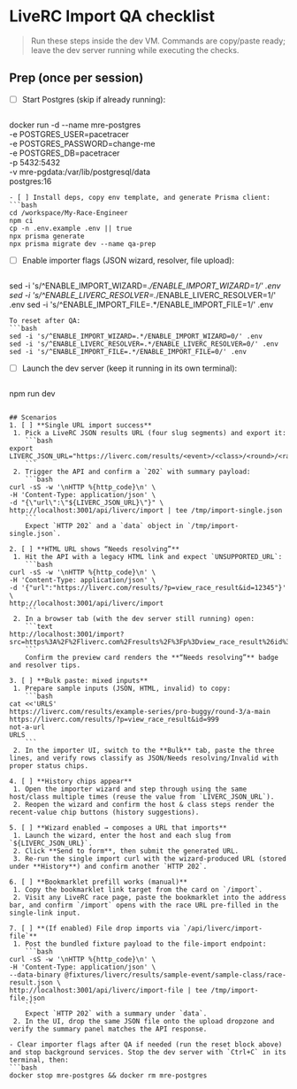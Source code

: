 # LiveRC Import QA checklist

> Run these steps inside the dev VM. Commands are copy/paste ready; leave the dev server running while executing the checks.

## Prep (once per session)
- [ ] Start Postgres (skip if already running):
  ```bash
docker run -d --name mre-postgres \
  -e POSTGRES_USER=pacetracer \
  -e POSTGRES_PASSWORD=change-me \
  -e POSTGRES_DB=pacetracer \
  -p 5432:5432 \
  -v mre-pgdata:/var/lib/postgresql/data \
  postgres:16
  ```
- [ ] Install deps, copy env template, and generate Prisma client:
  ```bash
cd /workspace/My-Race-Engineer
npm ci
cp -n .env.example .env || true
npx prisma generate
npx prisma migrate dev --name qa-prep
  ```
- [ ] Enable importer flags (JSON wizard, resolver, file upload):
  ```bash
sed -i 's/^ENABLE_IMPORT_WIZARD=.*/ENABLE_IMPORT_WIZARD=1/' .env
sed -i 's/^ENABLE_LIVERC_RESOLVER=.*/ENABLE_LIVERC_RESOLVER=1/' .env
sed -i 's/^ENABLE_IMPORT_FILE=.*/ENABLE_IMPORT_FILE=1/' .env
  ```
  To reset after QA:
  ```bash
sed -i 's/^ENABLE_IMPORT_WIZARD=.*/ENABLE_IMPORT_WIZARD=0/' .env
sed -i 's/^ENABLE_LIVERC_RESOLVER=.*/ENABLE_LIVERC_RESOLVER=0/' .env
sed -i 's/^ENABLE_IMPORT_FILE=.*/ENABLE_IMPORT_FILE=0/' .env
  ```
- [ ] Launch the dev server (keep it running in its own terminal):
  ```bash
npm run dev
  ```

## Scenarios
1. [ ] **Single URL import success**
   1. Pick a LiveRC JSON results URL (four slug segments) and export it:
      ```bash
export LIVERC_JSON_URL="https://liverc.com/results/<event>/<class>/<round>/<race>.json"
      ```
   2. Trigger the API and confirm a `202` with summary payload:
      ```bash
curl -sS -w '\nHTTP %{http_code}\n' \
  -H 'Content-Type: application/json' \
  -d "{\"url\":\"${LIVERC_JSON_URL}\"}" \
  http://localhost:3001/api/liverc/import | tee /tmp/import-single.json
      ```
      Expect `HTTP 202` and a `data` object in `/tmp/import-single.json`.

2. [ ] **HTML URL shows “Needs resolving”**
   1. Hit the API with a legacy HTML link and expect `UNSUPPORTED_URL`:
      ```bash
curl -sS -w '\nHTTP %{http_code}\n' \
  -H 'Content-Type: application/json' \
  -d '{"url":"https://liverc.com/results/?p=view_race_result&id=12345"}' \
  http://localhost:3001/api/liverc/import
      ```
   2. In a browser tab (with the dev server still running) open:
      ```text
http://localhost:3001/import?src=https%3A%2F%2Fliverc.com%2Fresults%2F%3Fp%3Dview_race_result%26id%3D12345
      ```
      Confirm the preview card renders the **“Needs resolving”** badge and resolver tips.

3. [ ] **Bulk paste: mixed inputs**
   1. Prepare sample inputs (JSON, HTML, invalid) to copy:
      ```bash
cat <<'URLS'
https://liverc.com/results/example-series/pro-buggy/round-3/a-main
https://liverc.com/results/?p=view_race_result&id=999
not-a-url
URLS
      ```
   2. In the importer UI, switch to the **Bulk** tab, paste the three lines, and verify rows classify as JSON/Needs resolving/Invalid with proper status chips.

4. [ ] **History chips appear**
   1. Open the importer wizard and step through using the same host/class multiple times (reuse the value from `LIVERC_JSON_URL`).
   2. Reopen the wizard and confirm the host & class steps render the recent-value chip buttons (history suggestions).

5. [ ] **Wizard enabled → composes a URL that imports**
   1. Launch the wizard, enter the host and each slug from `${LIVERC_JSON_URL}`.
   2. Click **Send to form**, then submit the generated URL.
   3. Re-run the single import curl with the wizard-produced URL (stored under **History**) and confirm another `HTTP 202`.

6. [ ] **Bookmarklet prefill works (manual)**
   1. Copy the bookmarklet link target from the card on `/import`.
   2. Visit any LiveRC race page, paste the bookmarklet into the address bar, and confirm `/import` opens with the race URL pre-filled in the single-link input.

7. [ ] **(If enabled) File drop imports via `/api/liverc/import-file`**
   1. Post the bundled fixture payload to the file-import endpoint:
      ```bash
curl -sS -w '\nHTTP %{http_code}\n' \
  -H 'Content-Type: application/json' \
  --data-binary @fixtures/liverc/results/sample-event/sample-class/race-result.json \
  http://localhost:3001/api/liverc/import-file | tee /tmp/import-file.json
      ```
      Expect `HTTP 202` with a summary under `data`.
   2. In the UI, drop the same JSON file onto the upload dropzone and verify the summary panel matches the API response.

- Clear importer flags after QA if needed (run the reset block above) and stop background services. Stop the dev server with `Ctrl+C` in its terminal, then:
  ```bash
docker stop mre-postgres && docker rm mre-postgres
  ```
